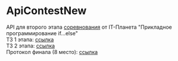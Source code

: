 # ApiContestNew
API для второго этапа <a href="https://challenge.braim.org/it-planet/simbirsoft.html">соревнования</a> от IT-Планета "Прикладное программирование if...else"<br>
ТЗ 1 этапа: <a href="https://docs.google.com/document/d/1cUVHZfEo4uMGJBBADbRMQzdTjSsySiFJ3xVvZ8DsQ7o/edit">ссылка</a> <br>
ТЗ 2 этапа: <a href="https://docs.google.com/document/d/1v0VoIyi00a3v1ODykNAFpBRAI0MWUvDsWTvP79zfYsw/edit">ссылка</a> <br>
Протокол финала (8 место): <a href="https://docs.google.com/spreadsheets/d/1ZyA8xCOkKlsA2IslHmgtPeS07uaHh7kVjkxU7dEzEII/edit#gid=2052935422">ссылка</a>
